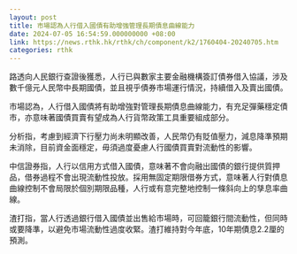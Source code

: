 ```yaml
---
layout: post
title: 市場認為人行借入國債有助增強管理長期債息曲線能力
date: 2024-07-05 16:54:59.000000000 +08:00
link: https://news.rthk.hk/rthk/ch/component/k2/1760404-20240705.htm
categories: rthk
---
```


路透向人民銀行查證後獲悉，人行已與數家主要金融機構簽訂債券借入協議，涉及數千億元人民幣中長期國債，並且視乎債券市場運行情況，持續借入及賣出國債。

市場認為，人行借入國債將有助增強對管理長期債息曲線能力，有充足彈藥穩定債市，亦意味著國債買賣有望成為人行貨幣政策工具重要組成部分。

分析指，考慮到經濟下行壓力尚未明顯改善，人民幣仍有貶值壓力，減息降準預期未消除，目前資金面穩定，毋須過度憂慮人行國債買賣對流動性的影響。

中信證券指，人行以信用方式借入國債，意味著不會向融出國債的銀行提供質押品，借券過程不會出現流動性投放。採用無固定期限借券方式，意味著人行對債息曲線控制不會局限於個別期限品種，人行或有意完整地控制一條斜向上的孳息率曲線。

渣打指，當人行透過銀行借入國債並出售給市場時，可回籠銀行間流動性，但同時或要降準，以避免市場流動性過度收緊。渣打維持對今年底，10年期債息2.2厘的預測。

